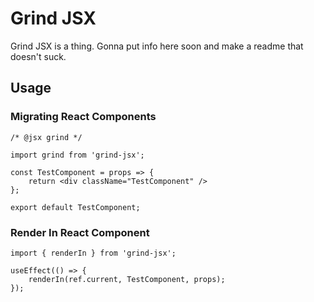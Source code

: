 # Grind JSX

Grind JSX is a thing. Gonna put info here soon and make a readme that doesn't suck.

## Usage

### Migrating React Components

```
/* @jsx grind */

import grind from 'grind-jsx';

const TestComponent = props => {
    return <div className="TestComponent" />
};

export default TestComponent;
```

### Render In React Component

```
import { renderIn } from 'grind-jsx';

useEffect(() => {
    renderIn(ref.current, TestComponent, props);
});
```